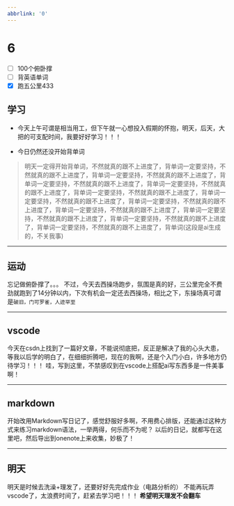 ```yaml
---
abbrlink: '0'
---
```

# 6

- [ ] 100个俯卧撑
- [ ] 背英语单词
- [x] 跑五公里433

## 学习

- 今天上午可谓是相当用工，但下午就一心想投入假期的怀抱，明天，后天，大把的可支配时间，我要好好学习！！！

- 今日仍然还没开始背单词

>明天一定得开始背单词，不然就真的跟不上进度了，背单词一定要坚持，不然就真的跟不上进度了，背单词一定要坚持，不然就真的跟不上进度了，背单词一定要坚持，不然就真的跟不上进度了，背单词一定要坚持，不然就真的跟不上进度了，背单词一定要坚持，不然就真的跟不上进度了，背单词一定要坚持，不然就真的跟不上进度了，背单词一定要坚持，不然就真的跟不上进度了，背单词一定要坚持，不然就真的跟不上进度了，背单词一定要坚持，不然就真的跟不上进度了，背单词一定要坚持，不然就真的跟不上进度了，背单词一定要坚持，不然就真的跟不上进度了，背单词(这段是ai生成的，不关我事)
***

## 运动

忘记做俯卧撑了。。。
不过，今天去西操场跑步，氛围是真的好，三公里完全不费劲就跑到了14分钟以内，下次有机会一定还去西操场，相比之下，东操场真可谓是`破旧，门可罗雀，人迹罕至`
***

## vscode

今天在csdn上找到了一篇好文章，不能说彻底把，反正是解决了我的心头大患，等我以后学的明白了，在细细折腾吧，现在的我啊，还是个入门小白，许多地方仍待学习！！！
哇，写到这里，不禁感叹到在vscode上搭配ai写东西多是一件美事啊！
***

## markdown

开始改用Markdown写日记了，感觉舒服好多啊，不用费心排版，还能通过这种方式来练习markdown语法，一举两得，何乐而不为呢？
以后的日记，就都写在这里吧，然后导出到onenote上来收集，妙极了！
***

## 明天

明天是时候去洗澡+理发了，还要好好先完成作业（电路分析的）
不能再玩弄vscode了，太浪费时间了，赶紧去学习吧！！！
**希望明天理发不会翻车**
